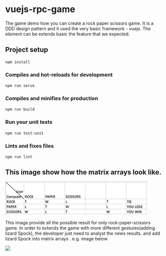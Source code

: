 # vuejs-rpc-game

The game demo how you can create a rock paper scissors game. 
It is a DDD design pattern and it used the very basic framework - vuejs.
The element can be extends basic the feature that we expected.

## Project setup
```
npm install
```

### Compiles and hot-reloads for development
```
npm run serve
```

### Compiles and minifies for production
```
npm run build
```

### Run your unit tests
```
npm run test:unit
```

### Lints and fixes files
```
npm run lint
```

## This image show how the matrix arrays look like.
<img src="./diagram.png">

This image provide all the possible result for only rock-paper-scissors game. In order to extends the game with more different gestures(adding lizard Spock), the developer just need to analyst the news results. 
and add lizard Spock into matrix arrays . e.g. image below

<img src="https://steemitimages.com/p/5ShzsKnKF7vppGeV6VN3m3GSDcLoRruAhMmifZtFSDkYScaHimMjYA4en1XfsfGES2uVb65qQbL2sWy7q5LY2WcuJvyZ9eh2S6wgfcdi25gaaUX5XyFXXefVJBPguxJG3M2idxyLWAtxCrjK7qZYDoAN?format=match&mode=fit&width=640">


